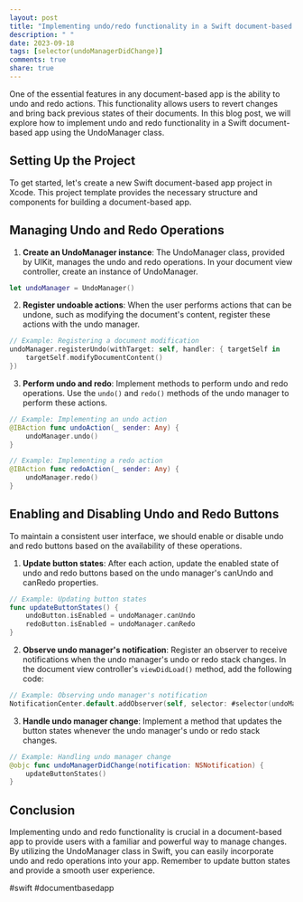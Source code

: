 ```yaml
---
layout: post
title: "Implementing undo/redo functionality in a Swift document-based app"
description: " "
date: 2023-09-18
tags: [selector(undoManagerDidChange)]
comments: true
share: true
---
```


One of the essential features in any document-based app is the ability to undo and redo actions. This functionality allows users to revert changes and bring back previous states of their documents. In this blog post, we will explore how to implement undo and redo functionality in a Swift document-based app using the UndoManager class.

## Setting Up the Project

To get started, let's create a new Swift document-based app project in Xcode. This project template provides the necessary structure and components for building a document-based app.

## Managing Undo and Redo Operations

1. **Create an UndoManager instance**: The UndoManager class, provided by UIKit, manages the undo and redo operations. In your document view controller, create an instance of UndoManager.

```swift
let undoManager = UndoManager()
```

2. **Register undoable actions**: When the user performs actions that can be undone, such as modifying the document's content, register these actions with the undo manager.

```swift
// Example: Registering a document modification
undoManager.registerUndo(withTarget: self, handler: { targetSelf in
    targetSelf.modifyDocumentContent()
})
```

3. **Perform undo and redo**: Implement methods to perform undo and redo operations. Use the `undo()` and `redo()` methods of the undo manager to perform these actions.

```swift
// Example: Implementing an undo action
@IBAction func undoAction(_ sender: Any) {
    undoManager.undo()
}

// Example: Implementing a redo action
@IBAction func redoAction(_ sender: Any) {
    undoManager.redo()
}
```

## Enabling and Disabling Undo and Redo Buttons

To maintain a consistent user interface, we should enable or disable undo and redo buttons based on the availability of these operations.

1. **Update button states**: After each action, update the enabled state of undo and redo buttons based on the undo manager's canUndo and canRedo properties.

```swift
// Example: Updating button states
func updateButtonStates() {
    undoButton.isEnabled = undoManager.canUndo
    redoButton.isEnabled = undoManager.canRedo
}
```

2. **Observe undo manager's notification**: Register an observer to receive notifications when the undo manager's undo or redo stack changes. In the document view controller's `viewDidLoad()` method, add the following code:

```swift
// Example: Observing undo manager's notification
NotificationCenter.default.addObserver(self, selector: #selector(undoManagerDidChange), name: NSNotification.Name.NSUndoManagerDidUndoChange, object: undoManager)
```

3. **Handle undo manager change**: Implement a method that updates the button states whenever the undo manager's undo or redo stack changes.

```swift
// Example: Handling undo manager change
@objc func undoManagerDidChange(notification: NSNotification) {
    updateButtonStates()
}
```

## Conclusion

Implementing undo and redo functionality is crucial in a document-based app to provide users with a familiar and powerful way to manage changes. By utilizing the UndoManager class in Swift, you can easily incorporate undo and redo operations into your app. Remember to update button states and provide a smooth user experience.

#swift #documentbasedapp